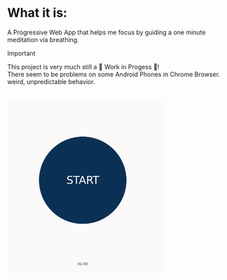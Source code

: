 # What it is:
A Progressive Web App that helps me focus by guiding a one minute meditation via breathing.

> [!IMPORTANT]
> This project is very much still a 🚧 Work in Progess 🚧! <br>
> There seem to be problems on some Android Phones in Chrome Browser.<br>
> weird, unpredictable behavior. 

<br>

<img src="img/Screenshot.png" height=400px>

